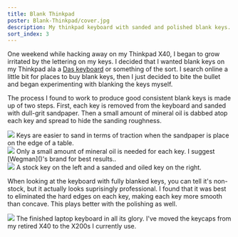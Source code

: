 ```yaml
---
title: Blank Thinkpad
poster: Blank-Thinkpad/cover.jpg
description: My thinkpad keyboard with sanded and polished blank keys.
sort_index: 3
---
```

One weekend while hacking away on my Thinkpad X40, I began to grow irritated by the lettering on my keys. I decided that I wanted blank keys on my Thinkpad ala a [Das keyboard](http://en.wikipedia.org/wiki/Das_Keyboard) or something of the sort. I search online a little bit for places to buy blank keys, then I just decided to bite the bullet and began experimenting with blanking the keys myself.

The process I found to work to produce good consistent blank keys is made up of two steps. First, each key is removed from the keyboard and sanded with dull-grit sandpaper. Then a small amount of mineral oil is dabbed atop each key and spread to hide the sanding roughness.

<div class='captioned-image'>
    <img src="/things/Blank-Thinkpad/sanding-key.jpg">
    <span class='caption'>Keys are easier to sand in terms of traction when the sandpaper is place on the edge of a table.</span>
</div>

<div class='captioned-image'>
    <img src="/things/Blank-Thinkpad/dabbed-mineral-oil.jpg">
    <span class='caption'>Only a small amount of mineral oil is needed for each key. I suggest [Wegman]()'s brand for best results..</span>
</div>

<div class='captioned-image'>
    <img src="/things/Blank-Thinkpad/two-keys.jpg">
    <span class='caption'>A stock key on the left and a sanded and oiled key on the right.</span>
</div>

When looking at the keyboard with fully blanked keys, you can tell it's non-stock, but it actually looks suprisingly professional. I found that it was best to eliminated the hard edges on each key, making each key more smooth than concave. This plays better with the polishing as well.


<div class='captioned-image'>
    <img src="/things/Blank-Thinkpad/final-product.jpg">
    <span class='caption'>The finished laptop keyboard in all its glory. I've moved the keycaps from my retired X40 to the X200s I currently use.</span>
</div>
